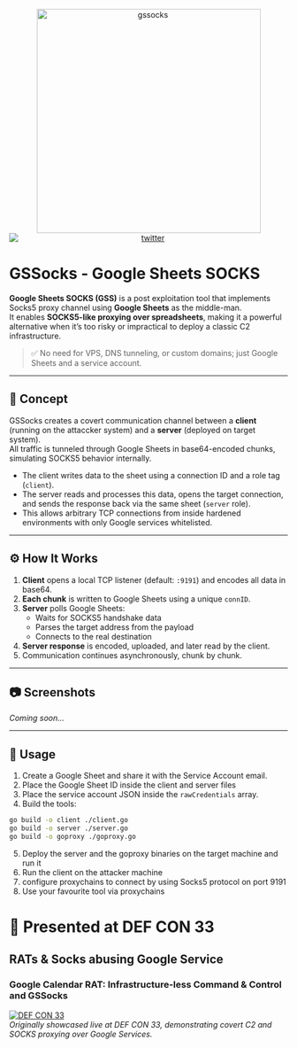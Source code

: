 <p align="center">
  <img width="405" height="405" alt="gssocks" src="https://github.com/user-attachments/assets/4debe2bd-c532-43b3-b1ec-2475e9283a5a" height="200" />

 <br />
<a href="https://twitter.com/mrsaighnal"><img src="https://img.shields.io/twitter/follow/mrsaighnal?style=social" alt="twitter" style="text-align:center;display:block;"></a>
</p>

# GSSocks - Google Sheets SOCKS

**Google Sheets SOCKS (GSS)** is a post exploitation tool that implements Socks5 proxy channel using **Google Sheets** as the middle-man.  
It enables **SOCKS5-like proxying over spreadsheets**, making it a powerful alternative when it’s too risky or impractical to deploy a classic C2 infrastructure.

> ✅ No need for VPS, DNS tunneling, or custom domains; just Google Sheets and a service account.

---

## 🧠 Concept

GSSocks creates a covert communication channel between a **client** (running on the attaccker system) and a **server** (deployed on target system).  
All traffic is tunneled through Google Sheets in base64-encoded chunks, simulating SOCKS5 behavior internally.

- The client writes data to the sheet using a connection ID and a role tag (`client`).
- The server reads and processes this data, opens the target connection, and sends the response back via the same sheet (`server` role).
- This allows arbitrary TCP connections from inside hardened environments with only Google services whitelisted.

---

## ⚙️ How It Works

1. **Client** opens a local TCP listener (default: `:9191`) and encodes all data in base64.
2. **Each chunk** is written to Google Sheets using a unique `connID`.
3. **Server** polls Google Sheets:
   - Waits for SOCKS5 handshake data
   - Parses the target address from the payload
   - Connects to the real destination
4. **Server response** is encoded, uploaded, and later read by the client.
5. Communication continues asynchronously, chunk by chunk.

---

## 📷 Screenshots

_Coming soon..._

---


## 🚀 Usage

1. Create a Google Sheet and share it with the Service Account email.
2. Place the Google Sheet ID inside the client and server files
3. Place the service account JSON inside the `rawCredentials` array.
4. Build the tools:

```bash
go build -o client ./client.go
go build -o server ./server.go
go build -o goproxy ./goproxy.go
```
5. Deploy the server and the goproxy binaries on the target machine and run it
6. Run the client on the attacker machine
7. configure proxychains to connect by using Socks5 protocol on port 9191
8. Use your favourite tool via proxychains

# 🏴 Presented at DEF CON 33  

## RATs & Socks abusing Google Service  
### Google Calendar RAT: Infrastructure-less Command & Control and GSSocks  

[![DEF CON 33](https://img.shields.io/badge/DEF%20CON-33-black?style=flat-square&logo=protonmail&logoColor=white)](https://defcon.org/)  
*Originally showcased live at DEF CON 33, demonstrating covert C2 and SOCKS proxying over Google Services.*
